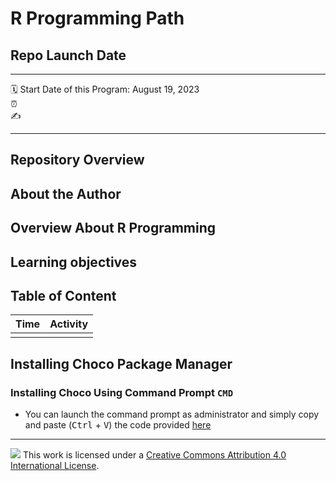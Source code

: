 R Programming Path
================

## Repo Launch Date

-----

:spiral_calendar: Start Date of this Program: August 19, 2023  
:alarm_clock:      
:writing_hand:   

-----

## Repository Overview 


## About the Author 



## Overview About R Programming





## Learning objectives


## Table of Content

| Time          | Activity                       |
| :------------ | :----------------------------- |
|               |                                |



## Installing Choco Package Manager 

### Installing Choco Using Command Prompt `CMD`


- You can launch the command prompt as administrator and simply copy and paste (<kbd>Ctrl</kbd> + <kbd>V</kbd>) the code provided [here](https://community.chocolatey.org/courses/installation/installing#cmd)

-----

![](https://i.creativecommons.org/l/by/4.0/88x31.png) This work is
licensed under a [Creative Commons Attribution 4.0 International
License](https://creativecommons.org/licenses/by/4.0/).
